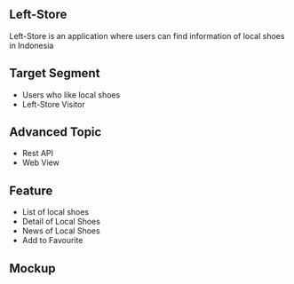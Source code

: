 ## Left-Store
Left-Store is an application where users can find information of local shoes in Indonesia

## Target Segment
- Users who like local shoes
- Left-Store Visitor

## Advanced Topic
- Rest API
- Web View

## Feature
- List of local shoes
- Detail of Local Shoes
- News of Local Shoes
- Add to Favourite

## Mockup

